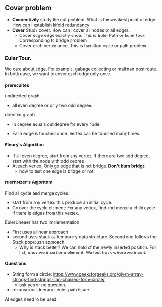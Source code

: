 ## Cover problem

+ **Connectivity** study the cut problem. What is the weakest point or edge. How can I establish bifold 
redundancy
+ **Cover** Study cover. How can I cover all nodes or all edges.
   + Cover edge edge exactly once. This is Euler Path or Euler tour. Corresponding to bridge problem
   + Cover each vertex once. This is hamilton cycle or path problem
   
### Euler Tour. 
We care about edge. For example, gabage collecting or mailman post route. In both case, we want to cover
 each edge only once.
 

#### prerequites
undirected graph.
+ all even degree or only two odd degree.

directed graoh
+ in degree equals out degree for every node.

+ Each edge is touched once. Vertex can be touched many times.
#### Fleury's Algorithm
+ If all even degree, start from any vertex. If there are two odd degree, start with the node with odd 
degree
+ At each vertex, Only go edge that is not bridge.  **Don't burn bridge**
  + how to test one edge is bridge or not.

#### Hierholzer's Algorithm
Find all cycle and merge cycles.
+ start from any vertex: this produce an initial cycle.
+ Go over the cycle element: For any vertex, find and merge a child cycle if there is edges from  this vextex.   

EulerLineaer has two implementation
+ First uses a linear approach
+ second uses stack as temporary data structure. Second one follows the Stack pop/push approach.
  + Why is stack better? We can hold of the newly inserted position. For list, once we insert one element. We lost 
  track where we insert.

#### Questions
+ String form a circle: https://www.geeksforgeeks.org/given-array-strings-find-strings-can-chained-form-circle/
    + ask yes or no question.
+ reconstruct itinerary : euler path issue

Al edges need to be used.



  

   
   